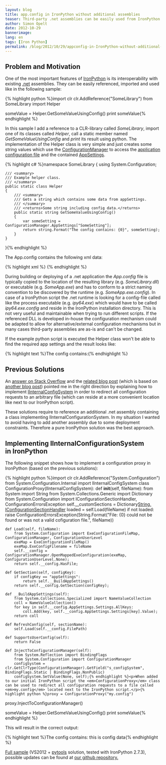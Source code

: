 ```yaml
---
layout: blog
title: app.config in IronPython without additional assemblies
teaser: Third-party .net assemblies can be easily used from IronPython. If the external assembly relies on a companion .exe.config/app.config file, a config for ipy.exe or an IInternalConfigSystem-implementation is required.
author: Simon Opelt
date: 2012-10-29
bannerimage: 
lang: en
tags: [Iron Python]
permalink: /blog/2012/10/29/appconfig-in-IronPython-without-additional-assemblies
---
```


<h2>Problem and Motivation</h2><p>One of the most important features of <a href="http://ironpython.net/" title="IronPython" target="_blank">IronPython</a> is its interoperability with existing <a href="http://www.microsoft.com/net" title=".net" target="_blank">.net</a> assemblies. They can be easily referenced, imported and used like in the following sample:</p>{% highlight python %}import clr
clr.AddReference("SomeLibrary")
from SomeLibrary import Helper

someValue = Helper.GetSomeValueUsingConfig()
print someValue{% endhighlight %}<p>In this sample I add a reference to a CLR-library called <em>SomeLibrary</em>, import one of its classes called <em>Helper</em>, call a static member named <em>GetSomeValueUsingConfig</em> and <em>print</em> its result using python. The implementation of the Helper class is very simple and just creates some string values which use the <a href="http://msdn.microsoft.com/library/system.configuration.configurationmanager.aspx" title="ConfigurationManager" target="_blank">ConfigurationManager</a> to access the <a href="http://msdn.microsoft.com/library/1xtk877y.aspx" title="application configuration file" target="_blank">application configuration file</a> and the contained <a href="http://msdn.microsoft.com/library/system.configuration.appsettingssection.aspx" title="AppSettings" target="_blank">AppSettings</a>.</p>{% highlight c# %}namespace SomeLibrary
{
    using System.Configuration;

    /// <summary>
    /// Example helper class.
    /// </summary>
    public static class Helper
    {
        /// <summary>
        /// Gets a string which contains some data from appSettings.
        /// </summary>
        /// <returns>Some string including config data.</returns>
        public static string GetSomeValueUsingConfig()
        {
            var someSetting = ConfigurationManager.AppSettings["SomeSetting"];
            return string.Format("The config contains: {0}", someSetting);
        }
    }
}{% endhighlight %}<p>The App.config contains the following xml data:</p>{% highlight xml %}<?xml version="1.0" encoding="utf-8" ?>
<configuration>
    <appSettings>
        <add key="SomeSetting" value="this is config data" />
    </appSettings>
</configuration>{% endhighlight %}<p>During building or deploying of a .net application the <em>App.config</em> file is typically copied to the location of the resulting library (e.g. <em>SomeLibrary.dll</em>) or executable (e.g. <em>SomeApp.exe</em>) and has to conform to a strict naming convention to be discovered by the runtime (e.g. <em>SomeApp.exe.config</em>). In case of a IronPython script the .net runtime is looking for a config-file called like the process executable (e.g. <em>ipy64.exe</em>) which would have to be called <em>ipy64.exe.config</em> and reside in the IronPython installation directory. This is not very useful and maintainable when trying to run different scripts. If the referenced DLL is developed in-house the configuration mechanism could be adapted to allow for alternative/external configuration mechanisms but in many cases third-party assemblies are as-is and can't be changed.</p><p>If the example python script is executed the Helper class won't be able to find the required app settings and the result looks like:</p>{% highlight text %}The config contains:{% endhighlight %}<h2>Previous Solutions</h2><p>An <a href="http://stackoverflow.com/a/8785980/468244" title="answer on Stack Overflow" target="_blank">answer on Stack Overflow</a> and the <a href="http://technomosh.blogspot.co.at/2012/01/using-appconfig-in-ironpython.html" title="related blog post" target="_blank">related blog post</a> (which is based on <a href="http://tomestephens.com/2011/02/making-ironpython-work-overriding-the-configurationmanager" title="another blog post" target="_blank">another blog post</a>) pointed me in the right direction by explaining how to implement <a href="http://msdn.microsoft.com/library/system.configuration.internal.iinternalconfigsystem.aspx" title="IInternalConfigSystem" target="_blank">IInternalConfigSystem</a> in order to redirect all configuration requests to an arbitrary file (which can reside at a more convenient location like next to our IronPython script).</p><p>These solutions require to reference an additional .net assembly containing a class implementing IInternalConfigurationSystem. In my situation I wanted to avoid having to add another assembly due to some deployment constraints. Therefore a pure IronPython solution was the best approach.</p><h2>Implementing IInternalConfigurationSystem in IronPython</h2><p>The following snippet shows how to implement a configuration proxy in IronPython (based on the previous solutions):</p>{% highlight python %}import clr
clr.AddReference("System.Configuration")
from System.Configuration.Internal import IInternalConfigSystem
class ConfigurationProxy(IInternalConfigSystem):
    def __init__(self, fileName):
        from System import String
        from System.Collections.Generic import Dictionary
        from System.Configuration import IConfigurationSectionHandler, ConfigurationErrorsException
        self.__customSections = Dictionary[String, IConfigurationSectionHandler]()
        loaded = self.Load(fileName)
        if not loaded:
            raise ConfigurationErrorsException(String.Format("File: {0} could not be found or was not a valid cofiguration file.", fileName))

    def Load(self, fileName):
        from System.Configuration import ExeConfigurationFileMap, ConfigurationManager, ConfigurationUserLevel
        exeMap = ExeConfigurationFileMap()
        exeMap.ExeConfigFilename = fileName
        self.__config = ConfigurationManager.OpenMappedExeConfiguration(exeMap, ConfigurationUserLevel.None);
        return self.__config.HasFile;
    
    def GetSection(self, configKey):
        if configKey == "appSettings":
            return self.__BuildAppSettings()
        return self.__config.GetSection(configKey);
    
    def __BuildAppSettings(self):
        from System.Collections.Specialized import NameValueCollection
        coll = NameValueCollection()
        for key in self.__config.AppSettings.Settings.AllKeys:
            coll.Add(key, self.__config.AppSettings.Settings[key].Value);
        return coll

    def RefreshConfig(self, sectionName):
        self.Load(self.__config.FilePath)
        
    def SupportsUserConfig(self):
        return False
    
    def InjectToConfigurationManager(self):
        from System.Reflection import BindingFlags
        from System.Configuration import ConfigurationManager
        configSystem = clr.GetClrType(ConfigurationManager).GetField("s_configSystem", BindingFlags.Static | BindingFlags.NonPublic)
        configSystem.SetValue(None, self);{% endhighlight %}<p>When added to our initial IronPython script the <em>ConfigurationProxy</em> class can be used to redirect all configuration requests to a file called <em>my.config</em> located next to the IronPython script.</p>{% highlight python %}proxy = ConfigurationProxy("my.config")
proxy.InjectToConfigurationManager()

someValue = Helper.GetSomeValueUsingConfig()
print someValue{% endhighlight %}<p>This will result in the correct output:</p>{% highlight text %}The config contains: this is config data{% endhighlight %}<p>
  <a href="{{site.baseurl}}/content/images/blog/2012/10/UseLibraryWithAppConfig.1.zip" title="Full sample">Full sample</a> (VS2012 + <a href="http://pytools.codeplex.com" title="pytools" target="_blank">pytools</a> solution, tested with IronPython 2.7.3), possible updates can be found at <a href="https://github.com/software-architects/blogsamples/tree/master/UseLibraryWithAppConfig" target="_blank">our github repository.</a></p>